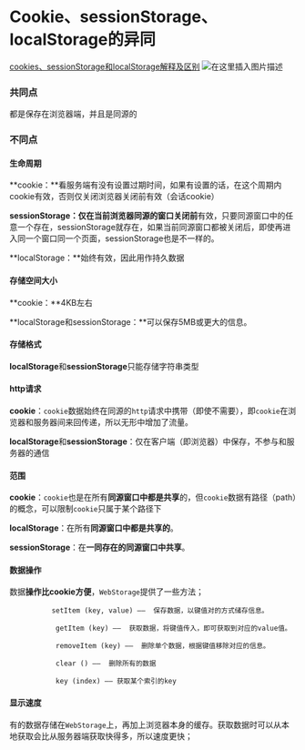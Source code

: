 # Cookie、sessionStorage、localStorage的异同

[cookies、sessionStorage和localStorage解释及区别](https://www.cnblogs.com/pengc/p/8714475.html)
![在这里插入图片描述](https://img-blog.csdnimg.cn/20190909222836947.png?x-oss-process=image/watermark,type_ZmFuZ3poZW5naGVpdGk,shadow_10,text_aHR0cHM6Ly9ibG9nLmNzZG4ubmV0L2dhbmx1YmFiYTY2Ng==,size_16,color_FFFFFF,t_70)

### 共同点

都是保存在浏览器端，并且是同源的

### 不同点

#### 生命周期

**cookie：**看服务端有没有设置过期时间，如果有设置的话，在这个周期内cookie有效，否则仅关闭浏览器关闭前有效（会话cookie）

**sessionStorage：**仅在当前**浏览器同源的窗口关闭前**有效，只要同源窗口中的任意一个存在，sessionStorage就存在，如果当前同源窗口都被关闭后，即使再进入同一个窗口同一个页面，sessionStorage也是不一样的。

**localStorage：**始终有效，因此用作持久数据

#### 存储空间大小

**cookie：**4KB左右

**localStorage和sessionStorage：**可以保存5MB或更大的信息。

#### 存储格式

**localStorage**和**sessionStorage**只能存储字符串类型

#### http请求

**cookie**：`cookie`数据始终在同源的`http`请求中携带（即使不需要），即`cookie`在浏览器和服务器间来回传递，所以无形中增加了流量。

**localStorage**和**sessionStorage**：仅在客户端（即浏览器）中保存，不参与和服务器的通信

#### 范围

**cookie**：`cookie`也是在所有**同源窗口中都是共享**的，但`cookie`数据有路径（path）的概念，可以限制`cookie`只属于某个路径下

**localStorage**：在所有**同源窗口中都是共享的**。

**sessionStorage**：在**一同存在的同源窗口中共享**。

#### 数据操作

数据**操作比cookie方便**，`WebStorage`提供了一些方法；
```
　　       setItem (key, value) ——  保存数据，以键值对的方式储存信息。

      　　  getItem (key) ——  获取数据，将键值传入，即可获取到对应的value值。
    
        　　removeItem (key) ——  删除单个数据，根据键值移除对应的信息。
    
        　　clear () ——  删除所有的数据
    
        　　key (index) —— 获取某个索引的key
```

#### 显示速度

有的数据存储在`WebStorage`上，再加上浏览器本身的缓存。获取数据时可以从本地获取会比从服务器端获取快得多，所以速度更快；
